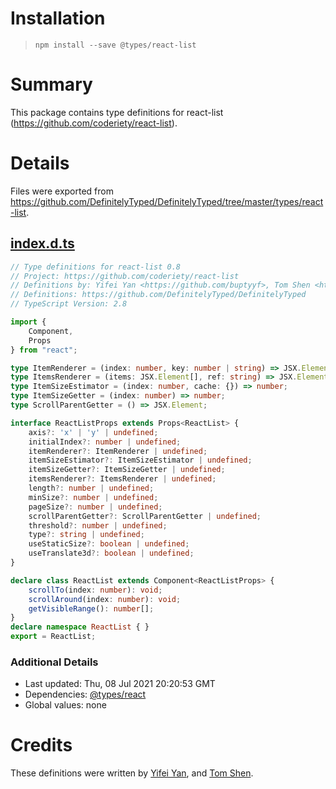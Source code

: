 # Installation
> `npm install --save @types/react-list`

# Summary
This package contains type definitions for react-list (https://github.com/coderiety/react-list).

# Details
Files were exported from https://github.com/DefinitelyTyped/DefinitelyTyped/tree/master/types/react-list.
## [index.d.ts](https://github.com/DefinitelyTyped/DefinitelyTyped/tree/master/types/react-list/index.d.ts)
````ts
// Type definitions for react-list 0.8
// Project: https://github.com/coderiety/react-list
// Definitions by: Yifei Yan <https://github.com/buptyyf>, Tom Shen <https://github.com/tomshen>
// Definitions: https://github.com/DefinitelyTyped/DefinitelyTyped
// TypeScript Version: 2.8

import {
    Component,
    Props
} from "react";

type ItemRenderer = (index: number, key: number | string) => JSX.Element;
type ItemsRenderer = (items: JSX.Element[], ref: string) => JSX.Element;
type ItemSizeEstimator = (index: number, cache: {}) => number;
type ItemSizeGetter = (index: number) => number;
type ScrollParentGetter = () => JSX.Element;

interface ReactListProps extends Props<ReactList> {
    axis?: 'x' | 'y' | undefined;
    initialIndex?: number | undefined;
    itemRenderer?: ItemRenderer | undefined;
    itemSizeEstimator?: ItemSizeEstimator | undefined;
    itemSizeGetter?: ItemSizeGetter | undefined;
    itemsRenderer?: ItemsRenderer | undefined;
    length?: number | undefined;
    minSize?: number | undefined;
    pageSize?: number | undefined;
    scrollParentGetter?: ScrollParentGetter | undefined;
    threshold?: number | undefined;
    type?: string | undefined;
    useStaticSize?: boolean | undefined;
    useTranslate3d?: boolean | undefined;
}

declare class ReactList extends Component<ReactListProps> {
    scrollTo(index: number): void;
    scrollAround(index: number): void;
    getVisibleRange(): number[];
}
declare namespace ReactList { }
export = ReactList;

````

### Additional Details
 * Last updated: Thu, 08 Jul 2021 20:20:53 GMT
 * Dependencies: [@types/react](https://npmjs.com/package/@types/react)
 * Global values: none

# Credits
These definitions were written by [Yifei Yan](https://github.com/buptyyf), and [Tom Shen](https://github.com/tomshen).
